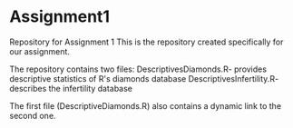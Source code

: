 # Assignment1
Repository for Assignment 1
This is the repository created specifically for our assignment.

The repository contains two files:
  DescriptivesDiamonds.R- provides descriptive statistics of R's diamonds database
  DescriptivesInfertility.R- describes the infertility database
  
The first file (DescriptiveDiamonds.R) also contains a dynamic link to the second one.
